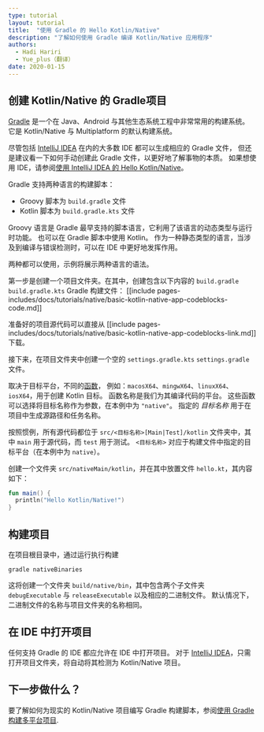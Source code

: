 ```yaml
---
type: tutorial
layout: tutorial
title:  "使用 Gradle 的 Hello Kotlin/Native"
description: "了解如何使用 Gradle 编译 Kotlin/Native 应用程序"
authors: 
  - Hadi Hariri
  - Yue_plus（翻译）
date: 2020-01-15
---
```



<!--- To become a How-To. Need to change type to new "HowTo" --->


## 创建 Kotlin/Native 的 Gradle项目

[Gradle](https://gradle.org) 是一个在 Java、Android 与其他生态系统工程中非常常用的构建系统。
它是 Kotlin/Native 与 Multiplatform 的默认构建系统。

尽管包括 [IntelliJ IDEA](https://www.jetbrains.com/idea) 在内的大多数 IDE 都可以生成相应的 Gradle 文件，
但还是建议看一下如何手动创建此 Gradle 文件，以更好地了解事物的本质。
如果想使用 IDE，请参阅[使用 IntelliJ IDEA 的 Hello Kotlin/Native](using-intellij-idea.html)。


Gradle 支持两种语言的构建脚本：

- Groovy 脚本为 `build.gradle` 文件
- Kotlin 脚本为 `build.gradle.kts` 文件

Groovy 语言是 Gradle 最早支持的脚本语言，它利用了该语言的动态类型与运行时功能。
也可以在 Gradle 脚本中使用 Kotlin。
作为一种静态类型的语言，当涉及到编译与错误检测时，可以在 IDE 中更好地发挥作用。

两种都可以使用，示例将展示两种语言的语法。

第一步是创建一个项目文件夹。在其中，创建包含以下内容的
<span class="multi-language-span" data-lang="groovy">
`build.gradle` 
</span>
<span class="multi-language-span" data-lang="kotlin">
`build.gradle.kts` 
</span>
Gradle 构建文件：
[[include pages-includes/docs/tutorials/native/basic-kotlin-native-app-codeblocks-code.md]]

准备好的项目源代码可以直接从
[[include pages-includes/docs/tutorials/native/basic-kotlin-native-app-codeblocks-link.md]] 下载。

接下来，在项目文件夹中创建一个空的
<span class="multi-language-span" data-lang="kotlin">
`settings.gradle.kts` 
</span><span class="multi-language-span" data-lang="groovy">
`settings.gradle`
</span>
文件。

取决于目标平台，不同的[函数](/docs/reference/building-mpp-with-gradle.html)，
例如：`macosX64`、`mingwX64`、`linuxX64`、`iosX64`，用于创建 Kotlin 目标。
函数名称是我们为其编译代码的平台。
这些函数可以选择将目标名称作为参数，在本例中为 `"native"`。
指定的 _目标名称_ 用于在项目中生成源路径和任务名称。

按照惯例，所有源代码都位于 `src/<目标名称>[Main|Test]/kotlin` 文件夹中，其中 `main` 用于源代码，而 `test` 用于测试。
`<目标名称>` 对应于构建文件中指定的目标平台（在本例中为 `native`）。

创建一个文件夹 `src/nativeMain/kotlin`，并在其中放置文件 `hello.kt`，其内容如下：

<div class="sample" markdown="1" theme="idea" data-highlight-only>

```kotlin
fun main() {
  println("Hello Kotlin/Native!")
}
```
</div>


## 构建项目

在项目根目录中，通过运行执行构建

`gradle nativeBinaries`

这将创建一个文件夹 `build/native/bin`，其中包含两个子文件夹 `debugExecutable` 与 `releaseExecutable` 以及相应的二进制文件。
默认情况下，二进制文件的名称与项目文件夹的名称相同。


## 在 IDE 中打开项目

任何支持 Gradle 的 IDE 都应允许在 IDE 中打开项目。
对于 [IntelliJ IDEA](https://www.jetbrains.com/idea)，只需打开项目文件夹，将自动将其检测为 Kotlin/Native 项目。

## 下一步做什么？

要了解如何为现实的 Kotlin/Native 项目编写 Gradle 构建脚本，参阅[使用 Gradle 构建多平台项目](/docs/reference/building-mpp-with-gradle.html).

